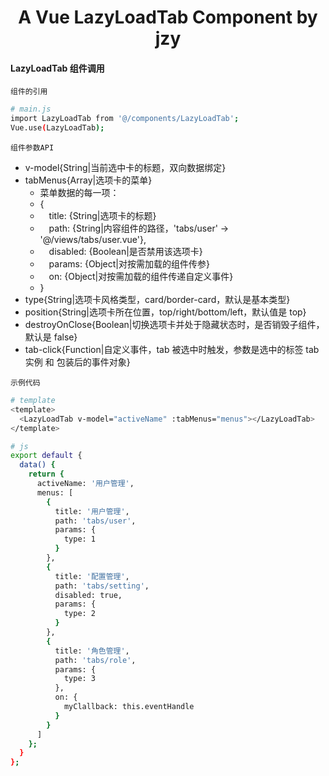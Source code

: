 <h1 align="center">
  A Vue LazyLoadTab Component by jzy
</h1>

#### LazyLoadTab 组件调用

`组件的引用`

```bash
# main.js
import LazyLoadTab from '@/components/LazyLoadTab';
Vue.use(LazyLoadTab);
```

`组件参数API`

- v-model{String|当前选中卡的标题，双向数据绑定}
- tabMenus{Array|选项卡的菜单}
  - 菜单数据的每一项：
  - {
  - &emsp;title: {String|选项卡的标题}
  - &emsp;path: {String|内容组件的路径，'tabs/user' -> '@/views/tabs/user.vue'},
  - &emsp;disabled: {Boolean|是否禁用该选项卡}
  - &emsp;params: {Object|对按需加载的组件传参}
  - &emsp;on: {Object|对按需加载的组件传递自定义事件}
  - }
- type{String|选项卡风格类型，card/border-card，默认是基本类型}
- position{String|选项卡所在位置，top/right/bottom/left，默认值是 top}
- destroyOnClose{Boolean|切换选项卡并处于隐藏状态时，是否销毁子组件，默认是 false}
- tab-click{Function|自定义事件，tab 被选中时触发，参数是选中的标签 tab 实例 和 包装后的事件对象}

`示例代码`

```bash
# template
<template>
  <LazyLoadTab v-model="activeName" :tabMenus="menus"></LazyLoadTab>
</template>

# js
export default {
  data() {
    return {
      activeName: '用户管理',
      menus: [
        {
          title: '用户管理',
          path: 'tabs/user',
          params: {
            type: 1
          }
        },
        {
          title: '配置管理',
          path: 'tabs/setting',
          disabled: true,
          params: {
            type: 2
          }
        },
        {
          title: '角色管理',
          path: 'tabs/role',
          params: {
            type: 3
          },
          on: {
            myClallback: this.eventHandle
          }
        }
      ]
    };
  }
};
```
